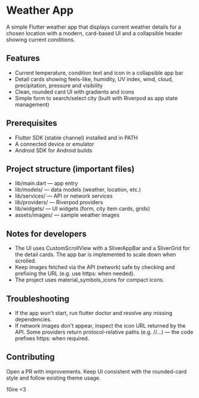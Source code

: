# Weather App

A simple Flutter weather app that displays current weather details for a chosen location with a modern, card-based UI and a collapsible header showing current conditions.

## Features

- Current temperature, condition text and icon in a collapsible app bar
- Detail cards showing feels-like, humidity, UV index, wind, cloud, precipitation, pressure and visibility
- Clean, rounded card UI with gradients and icons
- Simple form to search/select city (built with Riverpod as app state management)

## Prerequisites

- Flutter SDK (stable channel) installed and in PATH
- A connected device or emulator
- Android SDK for Android builds

## Project structure (important files)

- lib/main.dart — app entry
- lib/models/ — data models (weather, location, etc.)
- lib/services/ — API or network services
- lib/providers/ — Riverpod providers
- lib/widgets/ — UI widgets (form, city item cards, grids)
- assets/images/ — sample weather images

## Notes for developers

- The UI uses CustomScrollView with a SliverAppBar and a SliverGrid for the detail cards. The app bar is implemented to scale down when scrolled.
- Keep images fetched via the API (network) safe by checking and prefixing the URL (e.g. use https: when needed).
- The project uses material_symbols_icons for compact icons.

## Troubleshooting

- If the app won't start, run flutter doctor and resolve any missing dependencies.
- If network images don't appear, inspect the icon URL returned by the API. Some providers return protocol-relative paths (e.g. //...) — the code prefixes https: when required.

## Contributing

Open a PR with improvements. Keep UI consistent with the rounded-card style and follow existing theme usage.

10ire <3